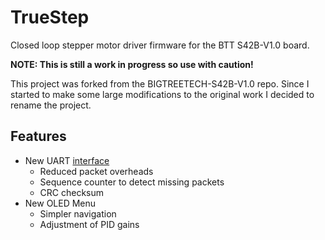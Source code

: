 # TrueStep
Closed loop stepper motor driver firmware for the BTT S42B-V1.0 board.

**NOTE: This is still a work in progress so use with caution!**

This project was forked from the BIGTREETECH-S42B-V1.0 repo. Since I started to make some large modifications to the original work I decided to rename the project.

## Features
- New UART [interface](SerialInterface.md) 
  - Reduced packet overheads
  - Sequence counter to detect missing packets
  - CRC checksum
- New OLED Menu
  - Simpler navigation
  - Adjustment of PID gains

